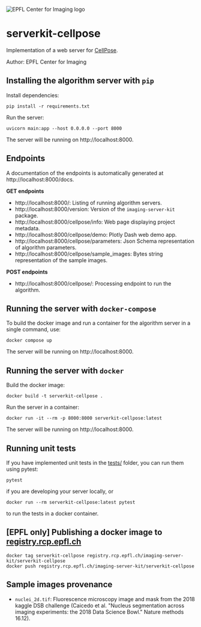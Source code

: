 ![EPFL Center for Imaging logo](https://imaging.epfl.ch/resources/logo-for-gitlab.svg)
# serverkit-cellpose

Implementation of a web server for [CellPose](https://github.com/MouseLand/cellpose).

Author: EPFL Center for Imaging

## Installing the algorithm server with `pip`

Install dependencies:

```
pip install -r requirements.txt
```

Run the server:

```
uvicorn main:app --host 0.0.0.0 --port 8000
```

The server will be running on http://localhost:8000.

## Endpoints

A documentation of the endpoints is automatically generated at http://localhost:8000/docs.

**GET endpoints**

- http://localhost:8000/: Listing of running algorithm servers.
- http://localhost:8000/version: Version of the `imaging-server-kit` package.
- http://localhost:8000/cellpose/info: Web page displaying project metadata.
- http://localhost:8000/cellpose/demo: Plotly Dash web demo app.
- http://localhost:8000/cellpose/parameters: Json Schema representation of algorithm parameters.
- http://localhost:8000/cellpose/sample_images: Bytes string representation of the sample images.

**POST endpoints**

- http://localhost:8000/cellpose/: Processing endpoint to run the algorithm.

## Running the server with `docker-compose`

To build the docker image and run a container for the algorithm server in a single command, use:

```
docker compose up
```

The server will be running on http://localhost:8000.

## Running the server with `docker`

Build the docker image:

```
docker build -t serverkit-cellpose .
```

Run the server in a container:

```
docker run -it --rm -p 8000:8000 serverkit-cellpose:latest
```

The server will be running on http://localhost:8000.

## Running unit tests

If you have implemented unit tests in the [tests/](./tests/) folder, you can run them using pytest:

```
pytest
```

if you are developing your server locally, or

```
docker run --rm serverkit-cellpose:latest pytest
```

to run the tests in a docker container.

## [EPFL only] Publishing a docker image to [registry.rcp.epfl.ch](https://registry.rcp.epfl.ch/)

```
docker tag serverkit-cellpose registry.rcp.epfl.ch/imaging-server-kit/serverkit-cellpose
docker push registry.rcp.epfl.ch/imaging-server-kit/serverkit-cellpose
```

## Sample images provenance

- `nuclei_2d.tif`: Fluorescence microscopy image and mask from the 2018 kaggle DSB challenge (Caicedo et al. "Nucleus segmentation across imaging experiments: the 2018 Data Science Bowl." Nature methods 16.12).